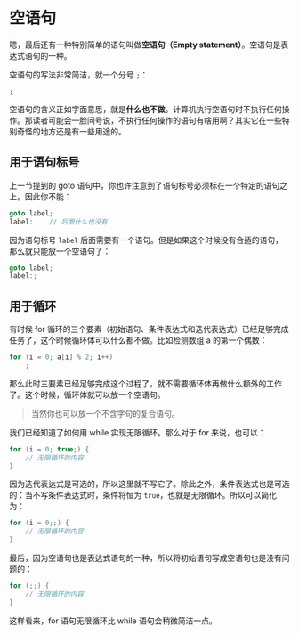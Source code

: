 # 空语句

嗯，最后还有一种特别简单的语句叫做**空语句（Empty statement）**。空语句是表达式语句的一种。

空语句的写法非常简洁，就一个分号 `;`：

```sdsc
;
```

空语句的含义正如字面意思，就是**什么也不做**。计算机执行空语句时不执行任何操作。那读者可能会一脸问号说，不执行任何操作的语句有啥用啊？其实它在一些特别奇怪的地方还是有一些用途的。

## 用于语句标号

上一节提到的 goto 语句中，你也许注意到了语句标号必须标在一个特定的语句之上。因此你不能：
```cpp
goto label;
label:    // 后面什么也没有
```
因为语句标号 `label` 后面需要有一个语句。但是如果这个时候没有合适的语句，那么就只能放一个空语句了：
```cpp
goto label;
label:;
```

## 用于循环

有时候 for 循环的三个要素（初始语句、条件表达式和迭代表达式）已经足够完成任务了，这个时候循环体可以什么都不做。比如检测数组 a 的第一个偶数：
```cpp
for (i = 0; a[i] % 2; i++)
    ;
```
那么此时三要素已经足够完成这个过程了，就不需要循环体再做什么额外的工作了。这个时候，循环体就可以放一个空语句。

> 当然你也可以放一个不含字句的复合语句。

我们已经知道了如何用 while 实现无限循环。那么对于 for 来说，也可以：
```cpp
for (i = 0; true;) {
    // 无限循环的内容
}
```
因为迭代表达式是可选的，所以这里就不写它了。除此之外，条件表达式也是可选的：当不写条件表达式时，条件将恒为 `true`，也就是无限循环。所以可以简化为：
```cpp
for (i = 0;;) {
    // 无限循环的内容
}
```
最后，因为空语句也是表达式语句的一种，所以将初始语句写成空语句也是没有问题的：
```cpp
for (;;) {
    // 无限循环的内容
}
```
这样看来，for 语句无限循环比 while 语句会稍微简洁一点。